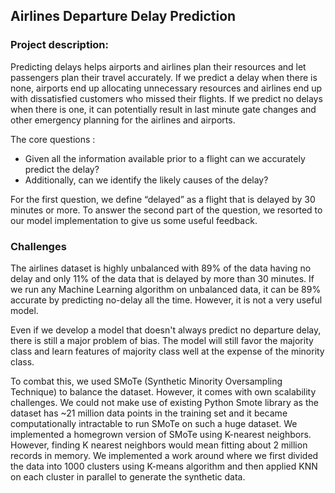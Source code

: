 ## Airlines Departure Delay Prediction

### Project description: 
Predicting delays helps airports and airlines plan their resources and let passengers plan their travel accurately. If we predict a delay when there is none, airports end up allocating unnecessary resources and airlines end up with dissatisfied customers who missed their flights. If we predict no delays when there is one, it can potentially result in last minute gate changes and other emergency planning for the airlines and airports.

The core questions : 
- Given all the information available prior to a flight can we accurately predict the delay? 
- Additionally, can we identify the likely causes of the delay?

For the first question, we define “delayed” as a flight that is delayed by 30 minutes or more. To answer the second part of the question, we resorted to our model implementation to give us some useful feedback.


### Challenges
The airlines dataset is highly unbalanced with 89% of the data having no delay and only 11% of the data that is delayed by more than 30 minutes. If we run any Machine Learning algorithm on unbalanced data, it can be 89% accurate by predicting no-delay all the time. However, it is not a very useful model. 

Even if we develop a model that doesn't always predict no departure delay, there is still a major problem of bias. The model will still favor the majority class and learn features of majority class well at the expense of the minority class.

To combat this, we used SMoTe (Synthetic Minority Oversampling Technique) to balance the dataset. However, it comes with own scalability challenges. We could not make use of existing Python Smote library as the dataset has ~21 million data points in the training set and it became computationally intractable to run SMoTe on such a huge dataset. We implemented a homegrown version of SMoTe using K-nearest neighbors. However, finding K nearest neighbors would mean fitting about 2 million records in memory. We implemented a work around where we first divided the data into 1000 clusters using K-means algorithm and then applied KNN on each cluster in parallel to generate the synthetic data.
